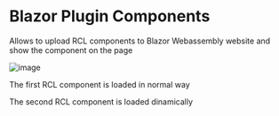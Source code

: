 # Blazor Plugin Components

Allows to upload RCL components to Blazor Webassembly website and show the component on the page

![image](https://user-images.githubusercontent.com/9949584/158878734-af8787b1-202c-459b-8979-4d4ed4c6dfcf.png)

The first RCL component is loaded in normal way

The second RCL component is loaded dinamically

